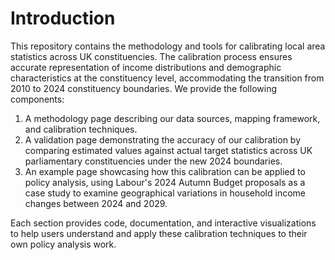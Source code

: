 # Introduction

This repository contains the methodology and tools for calibrating local area statistics across UK constituencies. The calibration process ensures accurate representation of income distributions and demographic characteristics at the constituency level, accommodating the transition from 2010 to 2024 constituency boundaries.
We provide the following components:

1. A methodology page describing our data sources, mapping framework, and calibration techniques.
2. A validation page demonstrating the accuracy of our calibration by comparing estimated values against actual target statistics across UK parliamentary constituencies under the new 2024 boundaries.
3. An example page showcasing how this calibration can be applied to policy analysis, using Labour's 2024 Autumn Budget proposals as a case study to examine geographical variations in household income changes between 2024 and 2029.

Each section provides code, documentation, and interactive visualizations to help users understand and apply these calibration techniques to their own policy analysis work.



